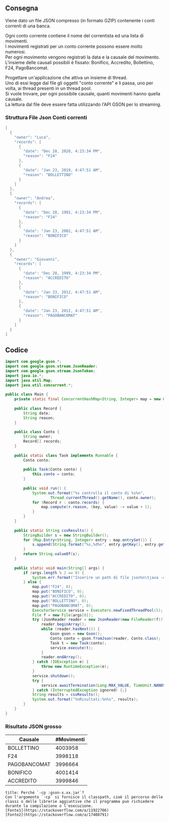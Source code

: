 ## Consegna
Viene dato un file JSON compresso (in formato GZIP) contenente i conti correnti di una banca.  

Ogni conto corrente contiene il nome del correntista ed una lista di movimenti.  
I movimenti registrati per un conto corrente possono essere molto numerosi.  
Per ogni movimento vengono registrati la data e la causale del movimento.  
L'insieme delle causali possibili è fissato: Bonifico, Accredito, Bollettino, F24, PagoBancomat.  
  
Progettare un'applicazione che attiva un insieme di thread.  
Uno di essi legge dal file gli oggetti "conto corrente" e li passa, uno per volta, ai thread presenti in un thread pool.  
Si vuole trovare, per ogni possibile causale, quanti movimenti hanno quella causale.   
La lettura dal file deve essere fatta utilizzando l'API GSON per lo streaming.
### Struttura File Json Conti correnti
```java
[
  {
    "owner": "Luca",
    "records": [
      {
        "date": "Dec 28, 2020, 4:23:34 PM",
        "reason": "F24"
      },
      {
        "date": "Jan 23, 2019, 4:47:51 AM",
        "reason": "BOLLETTINO"
      }
    ]
  },
  {
    "owner": "Andrea",
    "records": [
      {
        "date": "Dec 28, 1992, 4:23:34 PM",
        "reason": "F24"
      },
      {
        "date": "Jan 23, 2002, 4:47:51 AM",
        "reason": "BONIFICO"
      }
    ]
  },
  {
    "owner": "Giovanni",
    "records": [
      {
        "date": "Dec 28, 1999, 4:23:34 PM",
        "reason": "ACCREDITO"
      },
      {
        "date": "Jan 23, 2012, 4:47:51 AM",
        "reason": "BONIFICO"
      },
      {
        "date": "Jan 23, 2012, 4:47:51 AM",
        "reason": "PAGOBANCOMAT"
      }
    ]
  }
]
```
## Codice
```java
import com.google.gson.*;  
import com.google.gson.stream.JsonReader;  
import com.google.gson.stream.JsonToken;
import java.io.*;  
import java.util.Map;  
import java.util.concurrent.*;  
  
public class Main {  
    private static final ConcurrentHashMap<String, Integer> map = new ConcurrentHashMap<>();  
  
    public class Record {  
        String date;  
        String reason;  
    }  
  
    public class Conto {  
        String owner;  
        Record[] records;  
    }  
  
    public static class Task implements Runnable {  
        Conto conto;  
  
        public Task(Conto conto) {  
            this.conto = conto;  
        }  
  
        public void run() {  
            System.out.format("%s controlla il conto di %s%n",  
                    Thread.currentThread().getName(), conto.owner);  
            for (Record r : conto.records) {  
                map.compute(r.reason, (key, value) -> value + 1);  
            }  
        }  
    }  
  
    public static String csvResults() {  
        StringBuilder s = new StringBuilder();  
        for (Map.Entry<String, Integer> entry : map.entrySet()) {  
            s.append(String.format("%s,%d%n", entry.getKey(), entry.getValue()));  
        }  
        return String.valueOf(s);  
    }  
  
    public static void main(String[] args) {  
        if (args.length % 2 == 0) {  
            System.err.format("Inserire un path di file json%n\tjava -cp :gson-2.10.jar Main path/example.json%n");  
        } else {  
            map.put("F24", 0);  
            map.put("BONIFICO", 0);  
            map.put("ACCREDITO", 0);  
            map.put("BOLLETTINO", 0);  
            map.put("PAGOBANCOMAT", 0);  
            ExecutorService service = Executors.newFixedThreadPool(5);  
            File f = new File(args[0]);  
            try (JsonReader reader = new JsonReader(new FileReader(f))) {  
                reader.beginArray();  
                while (reader.hasNext()) {  
                    Gson gson = new Gson();  
                    Conto conto = gson.fromJson(reader, Conto.class);  
                    Task t = new Task(conto);  
                    service.execute(t);  
                }  
                reader.endArray();  
            } catch (IOException e) {  
                throw new RuntimeException(e);  
            }  
            service.shutdown();  
            try {  
                service.awaitTermination(Long.MAX_VALUE, TimeUnit.NANOSECONDS);  
            } catch (InterruptedException ignored) {;}  
            String results = csvResults();  
            System.out.format("%nRisultati:%n%s", results);  
        }  
    }  
}
```
### Risultato JSON grosso
| Causale      | \#Movimenti |
| ------------ | ----------- |
| BOLLETTINO   | 4003958     |
| F24          | 3998118     |
| PAGOBANCOMAT | 3996664     |
| BONIFICO     | 4001414     |
| ACCREDITO    | 3999846     |

```ad-question
title: Perché `-cp :gson-x.xx.jar`?
Con l'argomento `-cp` si fornisce il classpath, cioè il percorso delle classi o delle librerie aggiuntive che il programma può richiedere durante la compilazione o l'esecuzione.
[Fonte1](https://stackoverflow.com/a/11922706)
[Fonte2](https://stackoverflow.com/a/17408791)
```


